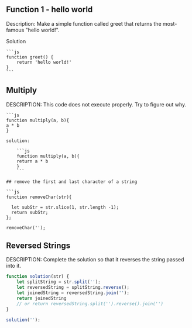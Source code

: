 ## Function 1 - hello world

Description:
Make a simple function called greet that returns the most-famous "hello world!".

Solution

    ```js
    function greet() {
        return 'hello world!'
    }
    ```

## Multiply

DESCRIPTION:
This code does not execute properly. Try to figure out why.

    ```js
    function multiply(a, b){
    a * b
    }
```
solution:

    ```js
    function multiply(a, b){
    return a * b
    }
    ```

## remove the first and last character of a string 

```js
function removeChar(str){

  let subStr = str.slice(1, str.length -1);
  return subStr;
};

removeChar('');
```

## Reversed Strings
DESCRIPTION:
Complete the solution so that it reverses the string passed into it.

```js
function solution(str) {
    let splitString = str.split('');
    let reversedString = splitString.reverse();
    let joinedString = reversedString.join('');
    return joinedString
    // or return reversedString.split('').reverse().join('')
}

solution('');
